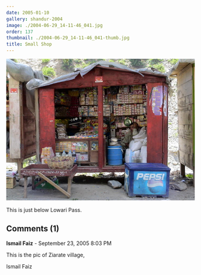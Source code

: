 ```yaml
---
date: 2005-01-10
gallery: shandur-2004
image: ./2004-06-29_14-11-46_041.jpg
order: 137
thumbnail: ./2004-06-29_14-11-46_041-thumb.jpg
title: Small Shop
---
```


![Small Shop](./2004-06-29_14-11-46_041.jpg)

This is just below Lowari Pass.

<div id="comments">

## Comments (1)

<div id="comment">

**Ismail Faiz** - September 23, 2005  8:03 PM

This is the pic of Ziarate village,

Ismail Faiz

</div>

</div>